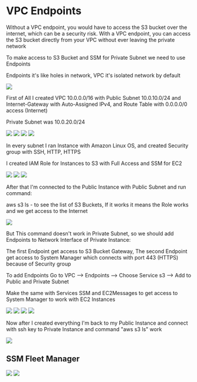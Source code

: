 # VPC Endpoints
Without a VPC endpoint, you would have to access the S3 bucket over the internet, which can be a security risk. With a VPC endpoint, you can access the S3 bucket directly from your VPC without ever leaving the private network

To make access to S3 Bucket and SSM for Private Subnet we need to use Endpoints

Endpoints it's like holes in network, VPC it's isolated network by default

<img src="https://github.com/MatveyGuralskiy/AWS/blob/main/VPC_Endpoints/Screens/Result.png?raw=true">



First of All I created VPC 10.0.0.0/16 with Public Subnet 10.0.10.0/24 and Internet-Gateway with Auto-Assigned IPv4, and Route Table with 0.0.0.0/0 access (Internet)

Private Subnet was 10.0.20.0/24

<img src="https://github.com/MatveyGuralskiy/AWS/blob/main/VPC_Endpoints/Screens/VPC-1.png?raw=true">

<img src="https://github.com/MatveyGuralskiy/AWS/blob/main/VPC_Endpoints/Screens/Internet-Gateway.png?raw=true">

<img src="https://github.com/MatveyGuralskiy/AWS/blob/main/VPC_Endpoints/Screens/RouteTable-1.png?raw=true">

<img src="https://github.com/MatveyGuralskiy/AWS/blob/main/VPC_Endpoints/Screens/Subnets-1.png?raw=true">

In every subnet I ran Instance with Amazon Linux OS, and created Security group with SSH, HTTP, HTTPS

I created IAM Role for Instances to S3 with Full Access and SSM for EC2

<img src="https://github.com/MatveyGuralskiy/AWS/blob/main/VPC_Endpoints/Screens/Instances-1.png?raw=true">

<img src="https://github.com/MatveyGuralskiy/AWS/blob/main/VPC_Endpoints/Screens/Instances-2.png?raw=true">

<img src="https://github.com/MatveyGuralskiy/AWS/blob/main/VPC_Endpoints/Screens/IAM-Role-Attach.png?raw=true">

After that I'm connected to the Public Instance with Public Subnet and run command:

aws s3 ls - to see the list of S3 Buckets, If it works it means the Role works and we get access to the Internet

<img src="https://github.com/MatveyGuralskiy/AWS/blob/main/VPC_Endpoints/Screens/Instance-Connect-1.png?raw=true">

But This command doesn't work in Private Subnet, so we should add Endpoints to Network Interface of Private Instance:

The first Endpoint get access to S3 Bucket Gateway, The second Endpoint get access to System Manager which connects with port 443 (HTTPS) because of Security group

To add Endpoints Go to VPC --> Endpoints --> Choose Service s3 --> Add to Public and Private Subnet

Make the same with Services SSM and EC2Messages to get access to System Manager to work with EC2 Instances

<img src="https://github.com/MatveyGuralskiy/AWS/blob/main/VPC_Endpoints/Screens/Endpoints-1.png?raw=true">

<img src="https://github.com/MatveyGuralskiy/AWS/blob/main/VPC_Endpoints/Screens/Endpoints-2.png?raw=true">

<img src="https://github.com/MatveyGuralskiy/AWS/blob/main/VPC_Endpoints/Screens/Endpoints-3.png?raw=true">

<img src="https://github.com/MatveyGuralskiy/AWS/blob/main/VPC_Endpoints/Screens/Endpoints-4.png?raw=true">

Now after I created everything I'm back to my Public Instance and connect with ssh key to Private Instance and command "aws s3 ls" work

<img src="https://github.com/MatveyGuralskiy/AWS/blob/main/VPC_Endpoints/Screens/Instance-Connect-2.png?raw=true">

## SSM Fleet Manager

<img src="https://github.com/MatveyGuralskiy/AWS/blob/main/VPC_Endpoints/Screens/SSM-Fleet-Manager-1.png?raw=true">

<img src="https://github.com/MatveyGuralskiy/AWS/blob/main/VPC_Endpoints/Screens/SSM-Fleet-Manager-2.png?raw=true">
